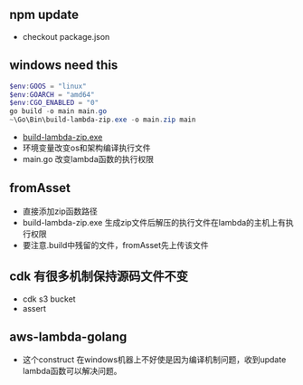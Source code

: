 ## npm update 
- checkout package.json 

## windows need this
```powershell
$env:GOOS = "linux"
$env:GOARCH = "amd64"
$env:CGO_ENABLED = "0"
go build -o main main.go
~\Go\Bin\build-lambda-zip.exe -o main.zip main
```
- [build-lambda-zip.exe](https://github.com/aws/aws-lambda-go/blob/26aa36445a99488623e4b21c0e5c0b4dc684eff9/cmd/build-lambda-zip/main.go#L53)
- 环境变量改变os和架构编译执行文件
- main.go 改变lambda函数的执行权限

## fromAsset 
- 直接添加zip函数路径
- build-lambda-zip.exe 生成zip文件后解压的执行文件在lambda的主机上有执行权限
- 要注意.build中残留的文件，fromAsset先上传该文件

## cdk 有很多机制保持源码文件不变
- cdk s3 bucket
- assert 

## aws-lambda-golang 
- 这个construct 在windows机器上不好使是因为编译机制问题，收到update lambda函数可以解决问题。 